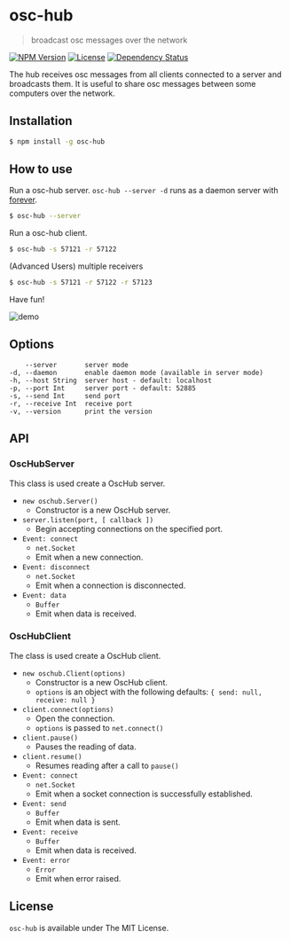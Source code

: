 # osc-hub
> broadcast osc messages over the network

[![NPM Version](http://img.shields.io/npm/v/osc-hub.svg?style=flat)](https://www.npmjs.org/package/osc-hub)
[![License](http://img.shields.io/badge/license-MIT-brightgreen.svg?style=flat)](https://github.com/mohayonao/osc-hub)
[![Dependency Status](http://img.shields.io/david/mohayonao/osc-hub.svg?style=flat)](https://david-dm.org/mohayonao/osc-hub)

The hub receives osc messages from all clients connected to a server and broadcasts them.
It is useful to share osc messages between some computers over the network.

## Installation
```sh
$ npm install -g osc-hub
```

## How to use
Run a osc-hub server. `osc-hub --server -d` runs as a daemon server with [forever](https://github.com/nodejitsu/forever).

```sh
$ osc-hub --server
```

Run a osc-hub client.
```sh
$ osc-hub -s 57121 -r 57122
```

(Advanced Users) multiple receivers

```sh
$ osc-hub -s 57121 -r 57122 -r 57123
```

Have fun!

![demo](http://otononaru.appspot.com/cdn/osc-hub/demo.gif)

## Options
```  
    --server       server mode
-d, --daemon       enable daemon mode (available in server mode)
-h, --host String  server host - default: localhost
-p, --port Int     server port - default: 52885
-s, --send Int     send port
-r, --receive Int  receive port
-v, --version      print the version
```

## API
### OscHubServer
This class is used create a OscHub server.

- `new oschub.Server()`
  - Constructor is a new OscHub server.
- `server.listen(port, [ callback ])`
  - Begin accepting connections on the specified port.
- `Event: connect`
  - `net.Socket`
  - Emit when a new connection.
- `Event: disconnect`
  - `net.Socket`
  - Emit when a connection is disconnected.
- `Event: data`
  - `Buffer`
  - Emit when data is received.

### OscHubClient
The class is used create a OscHub client.

- `new oschub.Client(options)`
  - Constructor is a new OscHub client.
  - `options` is an object with the following defaults: `{ send: null, receive: null }`
- `client.connect(options)`
  - Open the connection.
  - `options` is passed to `net.connect()`
- `client.pause()`
  - Pauses the reading of data.
- `client.resume()`
  - Resumes reading after a call to `pause()`
- `Event: connect`
  - `net.Socket`
  - Emit when a socket connection is successfully established.
- `Event: send`
  - `Buffer`
  - Emit when data is sent.
- `Event: receive`
  - `Buffer`
  - Emit when data is received.
- `Event: error`
  - `Error`
  - Emit when error raised.

## License

`osc-hub` is available under The MIT License.
